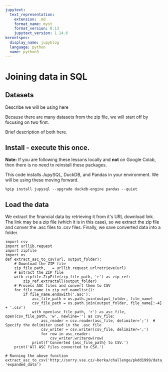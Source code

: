 ```yaml
---
jupytext:
  text_representation:
    extension: .md
    format_name: myst
    format_version: 0.13
    jupytext_version: 1.14.6
kernelspec:
  display_name: jupyblog
  language: python
  name: python3
---
```

# Joining data in SQL

## Datasets

Describe we will be using here

Because there are many datasets from the zip file, we will start off by focusing on two first. 

Brief description of both here.

<!-- #region -->
## Install - execute this once. 
<b>Note:</b> If you are following these lessons locally and <b>not</b> on Google Colab, then there is no need to reinstall these packages.

This code installs JupySQL, DuckDB, and Pandas in your environment. We will be using these moving forward.

```{code-cell} ipython3
%pip install jupysql --upgrade duckdb-engine pandas --quiet
```

## Load the data
We extract the financial data by retrieving it from it's URL download link. The link may be a zip file (which it is in this case), so we extract the zip file and conver the .asc files to .csv files. Finally, we save converted data into a folder.

``` {code-cell} ipython3
import csv
import urllib.request
import zipfile
import os
def extract_asc_to_csv(url, output_folder):
    # Download the ZIP file
    zip_file_path, _ = urllib.request.urlretrieve(url)
    # Extract the ZIP file
    with zipfile.ZipFile(zip_file_path, 'r') as zip_ref:
        zip_ref.extractall(output_folder)
    # Process ASC files and convert them to CSV
    for file_name in zip_ref.namelist():
        if file_name.endswith('.asc'):
            asc_file_path = os.path.join(output_folder, file_name)
            csv_file_path = os.path.join(output_folder, file_name[:-4] + '.csv')
            with open(asc_file_path, 'r') as asc_file, open(csv_file_path, 'w', newline='') as csv_file:
                asc_reader = csv.reader(asc_file, delimiter=';')  # Specify the delimiter used in the .asc file
                csv_writer = csv.writer(csv_file, delimiter=',')
                for row in asc_reader:
                    csv_writer.writerow(row)
            print(f'Converted {asc_file_path} to CSV.')
    print('All ASC files converted to CSV.')

# Running the above function
extract_asc_to_csv('http://sorry.vse.cz/~berka/challenge/pkdd1999/data_berka.zip', 'expanded_data')
```
<!-- #endregion -->
